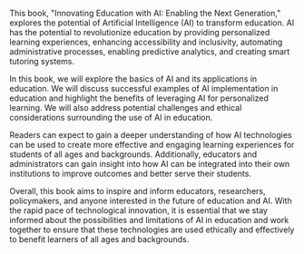 
This book, "Innovating Education with AI: Enabling the Next Generation," explores the potential of Artificial Intelligence (AI) to transform education. AI has the potential to revolutionize education by providing personalized learning experiences, enhancing accessibility and inclusivity, automating administrative processes, enabling predictive analytics, and creating smart tutoring systems.

In this book, we will explore the basics of AI and its applications in education. We will discuss successful examples of AI implementation in education and highlight the benefits of leveraging AI for personalized learning. We will also address potential challenges and ethical considerations surrounding the use of AI in education.

Readers can expect to gain a deeper understanding of how AI technologies can be used to create more effective and engaging learning experiences for students of all ages and backgrounds. Additionally, educators and administrators can gain insight into how AI can be integrated into their own institutions to improve outcomes and better serve their students.

Overall, this book aims to inspire and inform educators, researchers, policymakers, and anyone interested in the future of education and AI. With the rapid pace of technological innovation, it is essential that we stay informed about the possibilities and limitations of AI in education and work together to ensure that these technologies are used ethically and effectively to benefit learners of all ages and backgrounds.

